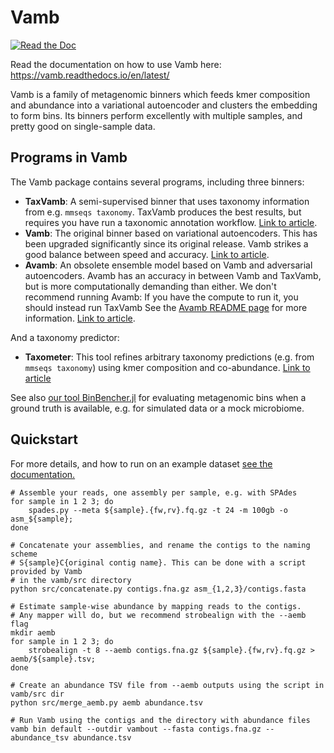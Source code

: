 # Vamb
[![Read the Doc](https://readthedocs.org/projects/vamb/badge/?version=latest)](https://vamb.readthedocs.io/en/latest/)

Read the documentation on how to use Vamb here: https://vamb.readthedocs.io/en/latest/

Vamb is a family of metagenomic binners which feeds kmer composition and abundance into a variational autoencoder and clusters the embedding to form bins.
Its binners perform excellently with multiple samples, and pretty good on single-sample data.

## Programs in Vamb
The Vamb package contains several programs, including three binners:

* __TaxVamb__: A semi-supervised binner that uses taxonomy information from e.g. `mmseqs taxonomy`.
  TaxVamb produces the best results, but requires you have run a taxonomic annotation workflow.
  [Link to article](https://doi.org/10.1101/2024.10.25.620172).
* __Vamb__: The original binner based on variational autoencoders.
  This has been upgraded significantly since its original release.
  Vamb strikes a good balance between speed and accuracy.
  [Link to article](https://doi.org/10.1038/s41587-020-00777-4).
* __Avamb__: An obsolete ensemble model based on Vamb and adversarial autoencoders. 
  Avamb has an accuracy in between Vamb and TaxVamb, but is more computationally demanding than either.
  We don't recommend running Avamb: If you have the compute to run it, you should instead run TaxVamb
  See the [Avamb README page](https://github.com/RasmussenLab/avamb/tree/avamb_new/workflow_avamb) for more information.
  [Link to article](https://doi.org/10.1038/s42003-023-05452-3).

And a taxonomy predictor:
* __Taxometer__: This tool refines arbitrary taxonomy predictions (e.g. from `mmseqs taxonomy`) using kmer composition and co-abundance.
  [Link to article](https://www.nature.com/articles/s41467-024-52771-y)

See also [our tool BinBencher.jl](https://github.com/jakobnissen/BinBencher.jl) for evaluating metagenomic bins when a ground truth is available,
e.g. for simulated data or a mock microbiome.

## Quickstart
For more details, and how to run on an example dataset [see the documentation.](https://vamb.readthedocs.io/en/latest/)

```shell
# Assemble your reads, one assembly per sample, e.g. with SPAdes
for sample in 1 2 3; do
    spades.py --meta ${sample}.{fw,rv}.fq.gz -t 24 -m 100gb -o asm_${sample};
done    

# Concatenate your assemblies, and rename the contigs to the naming scheme
# S{sample}C{original contig name}. This can be done with a script provided by Vamb
# in the vamb/src directory
python src/concatenate.py contigs.fna.gz asm_{1,2,3}/contigs.fasta

# Estimate sample-wise abundance by mapping reads to the contigs.
# Any mapper will do, but we recommend strobealign with the --aemb flag
mkdir aemb
for sample in 1 2 3; do
    strobealign -t 8 --aemb contigs.fna.gz ${sample}.{fw,rv}.fq.gz > aemb/${sample}.tsv;
done

# Create an abundance TSV file from --aemb outputs using the script in vamb/src dir
python src/merge_aemb.py aemb abundance.tsv

# Run Vamb using the contigs and the directory with abundance files
vamb bin default --outdir vambout --fasta contigs.fna.gz --abundance_tsv abundance.tsv
```
